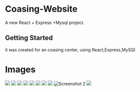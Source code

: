 
# Coasing-Website

A new React + Express +Mysql project.

## Getting Started

it was created for an coasing center, using React,Express,MySQl

# Images

<img src="https://github.com/user-attachments/assets/ea051634-0374-43f0-a4c3-640406168445" >
<img src="https://github.com/user-attachments/assets/40e6ca2d-2420-46c8-a19e-4580325ef0e3" >
<img src="https://github.com/user-attachments/assets/e333c3af-750f-476e-bb06-ed611a7cd6bf"  >
<img src="https://github.com/user-attachments/assets/00ed9ccc-0632-4584-aee5-bc5f60d150ed"   >
<img src="https://github.com/user-attachments/assets/780e028e-da87-4e31-8851-bb637e12cc7b"  >
<img src="https://github.com/user-attachments/assets/30463bfa-7b04-4c2f-84bb-a8506734fe77"  >
<img src="https://github.com/user-attachments/assets/b8088b52-33fd-4d9a-8b1c-683a3ccd1daa"   >
<img src="https://github.com/user-attachments/assets/ca1bf754-8a57-4ec2-b965-31b7ed10ea6b"  >
<img src="https://github.com/user-attachments/assets/5b92c342-81e2-4cfb-b408-b336fa204c4a" alt="Screenshot 2"  >
<img src="https://github.com/user-attachments/assets/2aadd5e1-d819-445e-a5d0-208cabe4e0d4"   >




    
